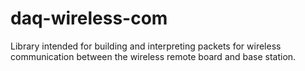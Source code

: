 # daq-wireless-com
Library intended for building and interpreting packets for wireless communication between the wireless remote board and base station.